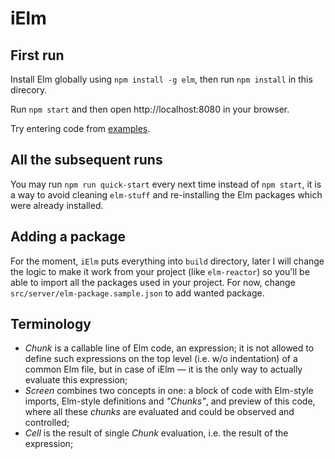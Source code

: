 # iElm

## First run

Install Elm globally using `npm install -g elm`, then run `npm install` in this direcory.

Run `npm start` and then open http://localhost:8080 in your browser.

Try entering code from [examples]('./tree/master/examples').

## All the subsequent runs

You may run `npm run quick-start` every next time instead of `npm start`, it is a way to avoid cleaning `elm-stuff` and re-installing the Elm packages which were already installed.

## Adding a package

For the moment, `iElm` puts everything into `build` directory, later I will change the logic to make it work from your project (like `elm-reactor`) so you'll be able to import all the packages used in your project. For now, change `src/server/elm-package.sample.json` to add wanted package.

## Terminology

* _Chunk_ is a callable line of Elm code, an expression; it is not allowed to define such expressions on the top level (i.e. w/o indentation) of a common Elm file, but in case of iElm — it is the only way to actually evaluate this expression;
* _Screen_ combines two concepts in one: a block of code with Elm-style imports, Elm-style definitions and _"Chunks"_, and preview of this code, where all these _chunks_ are evaluated and could be observed and controlled;
* _Cell_ is the result of single _Chunk_ evaluation, i.e. the result of the expression;
